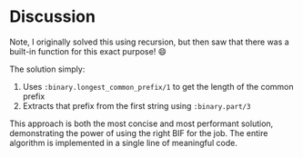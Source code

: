 # Discussion

Note, I originally solved this using recursion, but then saw that there was a built-in function for this exact purpose! 😄

The solution simply:
1. Uses `:binary.longest_common_prefix/1` to get the length of the common prefix
2. Extracts that prefix from the first string using `:binary.part/3`

This approach is both the most concise and most performant solution, demonstrating the power of using the right BIF for the job. The entire algorithm is implemented in a single line of meaningful code.
